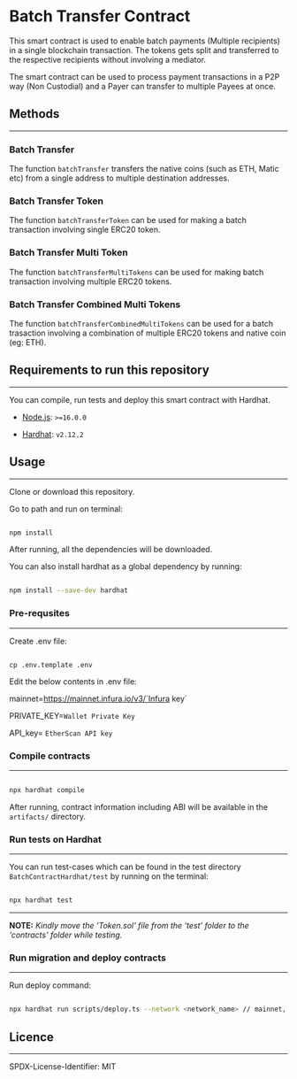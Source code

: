 # Batch Transfer Contract

This smart contract is used to enable batch payments (Multiple recipients) in a single blockchain transaction. The tokens gets split and transferred to the respective recipients without involving a mediator.

The smart contract can be used to process payment transactions in a P2P way (Non Custodial) and a Payer can transfer to multiple Payees at once.

## Methods

---

### Batch Transfer

The function `batchTransfer` transfers the native coins (such as ETH, Matic etc) from a single address to multiple destination addresses.

### Batch Transfer Token

The function `batchTransferToken` can be used for making a batch transaction involving single ERC20 token.

### Batch Transfer Multi Token

The function `batchTransferMultiTokens` can be used for making batch transaction involving multiple ERC20 tokens.

### Batch Transfer Combined Multi Tokens

The function `batchTransferCombinedMultiTokens` can be used for a batch trasaction involving a combination of multiple ERC20 tokens and native coin (eg: ETH).

## Requirements to run this repository

---

You can compile, run tests and deploy this smart contract with Hardhat.

- [Node.js](https://nodejs.org/download/release/v16.10.0/): `>=16.0.0`

- [Hardhat](https://docs.openzeppelin.com/upgrades-plugins/1.x/hardhat-upgrades): `v2.12.2`

## Usage

---

Clone or download this repository.

Go to path and run on terminal:

```sh

npm install

```

After running, all the dependencies will be downloaded.

You can also install hardhat as a global dependency by running:

```sh

npm install --save-dev hardhat

```

### Pre-requsites

---

Create .env file:

```

cp .env.template .env

```

Edit the below contents in .env file:

mainnet=https://mainnet.infura.io/v3/`Infura key`

PRIVATE_KEY=`Wallet Private Key`

API_key= `EtherScan API key`

### Compile contracts

---

```sh

npx hardhat compile

```

After running, contract information including ABI will be available in the `artifacts/` directory.

### Run tests on Hardhat

---

You can run test-cases which can be found in the test directory `BatchContractHardhat/test` by running on the terminal:

```sh

npx hardhat test

```

---

**NOTE:**
_Kindly move the ‘Token.sol’ file from the ‘test’ folder to the ‘contracts’ folder while testing._

### Run migration and deploy contracts

---

Run deploy command:

```sh

npx hardhat run scripts/deploy.ts --network <network_name> // mainnet, rinkeby, goerli...

```

## Licence

---

SPDX-License-Identifier: MIT

###
